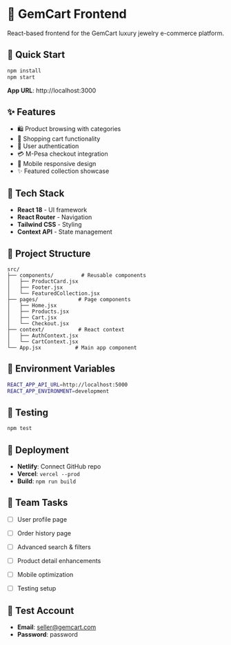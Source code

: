 # 💎 GemCart Frontend

React-based frontend for the GemCart luxury jewelry e-commerce platform.

## 🚀 Quick Start

```bash
npm install
npm start
```

**App URL**: http://localhost:3000

## ✨ Features
- 🛍️ Product browsing with categories
- 🛒 Shopping cart functionality
- 👤 User authentication
- 💳 M-Pesa checkout integration
- 📱 Mobile responsive design
- ✨ Featured collection showcase

## 🎨 Tech Stack
- **React 18** - UI framework
- **React Router** - Navigation
- **Tailwind CSS** - Styling
- **Context API** - State management

## 📁 Project Structure
```
src/
├── components/         # Reusable components
│   ├── ProductCard.jsx
│   ├── Footer.jsx
│   └── FeaturedCollection.jsx
├── pages/             # Page components
│   ├── Home.jsx
│   ├── Products.jsx
│   ├── Cart.jsx
│   └── Checkout.jsx
├── context/           # React context
│   ├── AuthContext.jsx
│   └── CartContext.jsx
└── App.jsx           # Main app component
```

## 🔧 Environment Variables
```bash
REACT_APP_API_URL=http://localhost:5000
REACT_APP_ENVIRONMENT=development
```

## 🧪 Testing
```bash
npm test
```

## 🚀 Deployment
- **Netlify**: Connect GitHub repo
- **Vercel**: `vercel --prod`
- **Build**: `npm run build`

## 👥 Team Tasks
- [ ] User profile page
- [ ] Order history page
- [ ] Advanced search & filters
- [ ] Product detail enhancements
- [ ] Mobile optimization
- [ ] Testing setup



## 🎯 Test Account
- **Email**: seller@gemcart.com
- **Password**: password